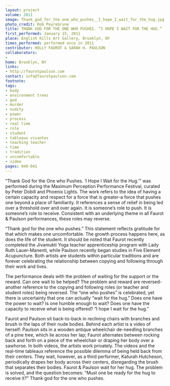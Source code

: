 ```yaml
---
layout: project
volume: 2011
image: Thank_god_for_the_one_who_pushes__I_hope_I_wait_for_the_hug.jpg
photo_credit: Rob Peyrebrune
title: THANK GOD FOR THE ONE WHO PUSHES. “I HOPE I WAIT FOR THE HUG.”
first_performed: January 15, 2011
place: English Kills Art Gallery, Brooklyn, NY
times_performed: performed once in 2011
contributor: HOLLY FAUROT & SARAH H. PAULSON
collaborators:
- 
home: Brooklyn, NY
links:
- http://faurotpaulson.com
contact: info@faurotpaulson.com
footnote: 
tags:
- body
- environment trees
- god
- murder
- nudity
- power
- process
- real time
- role
- student
- tableaux vivantes
- teaching teacher
- time
- tradition
- uncomfortable
- video
pages: 040-041
---
```


“Thank God for the One who Pushes. ‘I Hope I Wait for the Hug.’” was performed during the Maximum Perception Performance Festival, curated by Peter Dobill and Phoenix Lights. The work refers to the idea of having a certain capacity and respect for a force that is greater-a force that pushes one beyond a place of familiarity. It references a sense of relief in being led over a threshold over and over again. It is someone’s role to push. It is someone’s role to receive. Consistent with an underlying theme in all Faurot & Paulson performances, these roles may reverse. 

“Thank god for the one who pushes.” This statement reflects gratitude for that which makes one uncomfortable. The growth process happens here, as does the life of the student. It should be noted that Faurot recently completed the Jivamukti Yoga teacher apprenticeship program with Lady Ruth Lauer-Manenti, while Paulson recently began studies in Five Element Acupuncture. Both artists are students within particular traditions and are forever celebrating the relationship between copying and following through their work and lives. 

The performance deals with the problem of waiting for the support or the reward. Can one wait to be helped? The problem and reward are reversed-another reference to the copying and following roles (or teacher and student roles) being reversed. The “one who pushes” is celebrated, yet there is uncertainty that one can actually “wait for the hug.” Does one have the power to wait? Is one humble enough to wait? Does one have the capacity to receive what is being offered? “I hope I wait for the hug.” 

Faurot and Paulson sit back-to-back in reclining chairs with branches and brush in the laps of their nude bodies. Behind each artist is a video of herself: Paulson sits in a wooden antique wheelchair de-needling branches of a pine tree, which lie across her lap; Faurot alternates between rocking back and forth on a piece of the wheelchair or draping her body over a sawhorse. In both videos, the artists work privately. The videos and the real-time tableaux reference the possible dilemma of being held back from their centers. They wait, however, as a third performer, Katurah Hutcheson, periodically drapes her body across their centers, disregarding the brush that separates their bodies. Faurot & Paulson wait for her hug. The problem is solved, and the question becomes: “Must one be ready for the hug to receive it?” Thank god for the one who pushes.
